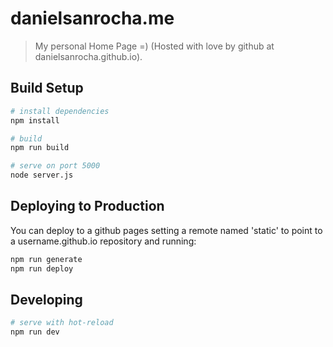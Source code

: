# danielsanrocha.me

> My personal Home Page =) (Hosted with love by github at danielsanrocha.github.io).

## Build Setup

``` bash
# install dependencies
npm install

# build
npm run build

# serve on port 5000
node server.js
```

## Deploying to Production

You can deploy to a github pages setting a remote named 'static' to point to a username.github.io repository and running:

``` bash
npm run generate
npm run deploy
```

## Developing

``` bash
# serve with hot-reload
npm run dev
```